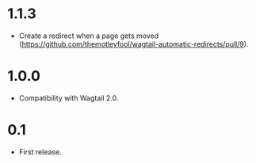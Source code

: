 # 1.1.3

- Create a redirect when a page gets moved (https://github.com/themotleyfool/wagtail-automatic-redirects/pull/9).

# 1.0.0

- Compatibility with Wagtail 2.0.

# 0.1

- First release.
